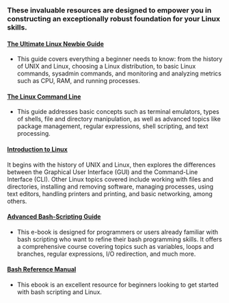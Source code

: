 ### These invaluable resources are designed to empower you in constructing an exceptionally robust foundation for your Linux skills.

#### [The Ultimate Linux Newbie Guide](The-Ultimate-Linux-Newbie-Guide-eBook-Edition-January-2017.pdf) 
- This guide covers everything a beginner needs to know: from the history of UNIX and Linux, choosing a Linux distribution, to basic Linux commands, sysadmin commands, and monitoring and analyzing metrics such as CPU, RAM, and running processes.

#### [The Linux Command Line](Linux-Command-Line.pdf)
- This guide addresses basic concepts such as terminal emulators, types of shells, file and directory manipulation, as well as advanced topics like package management, regular expressions, shell scripting, and text processing.

#### [Introduction to Linux](intro-linux.pdf)
It begins with the history of UNIX and Linux, then explores the differences between the Graphical User Interface (GUI) and the Command-Line Interface (CLI). Other Linux topics covered include working with files and directories, installing and removing software, managing processes, using text editors, handling printers and printing, and basic networking, among others.

#### [Advanced Bash-Scripting Guide](Advanced_Bash-Scripting_Guide.pdf)
- This e-book is designed for programmers or users already familiar with bash scripting who want to refine their bash programming skills. It offers a comprehensive course covering topics such as variables, loops and branches, regular expressions, I/O redirection, and much more.
  
#### [Bash Reference Manual](bash-reference-manual.pdf)
- This ebook is an excellent resource for beginners looking to get started with bash scripting and Linux.

